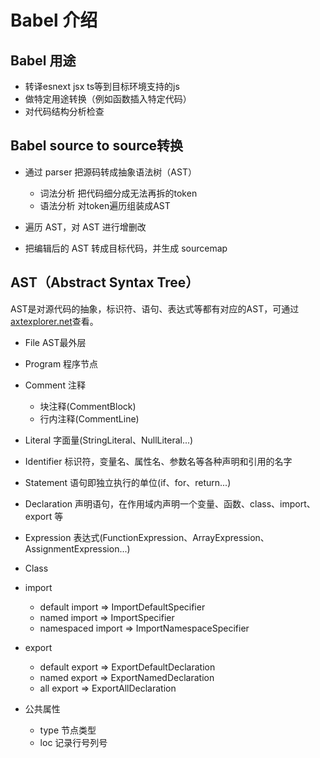 # Babel 介绍

## Babel 用途

* 转译esnext jsx ts等到目标环境支持的js
* 做特定用途转换（例如函数插入特定代码）
* 对代码结构分析检查

## Babel source to source转换
* 通过 parser 把源码转成抽象语法树（AST）

    - 词法分析 把代码细分成无法再拆的token
    - 语法分析 对token遍历组装成AST

* 遍历 AST，对 AST 进行增删改
* 把编辑后的 AST 转成目标代码，并生成 sourcemap

## AST（Abstract Syntax Tree）

AST是对源代码的抽象，标识符、语句、表达式等都有对应的AST，可通过 [axtexplorer.net](https://astexplorer.net/)查看。
* File AST最外层
* Program 程序节点
* Comment 注释

    - 块注释(CommentBlock)
    - 行内注释(CommentLine)

* Literal 字面量(StringLiteral、NullLiteral...)
* Identifier 标识符，变量名、属性名、参数名等各种声明和引用的名字
* Statement 语句即独立执行的单位(if、for、return...)
* Declaration 声明语句，在作用域内声明一个变量、函数、class、import、export 等
* Expression 表达式(FunctionExpression、ArrayExpression、AssignmentExpression...)
* Class
* import 
    - default import => ImportDefaultSpecifier
    - named import => ImportSpecifier
    - namespaced import => ImportNamespaceSpecifier
* export 
    - default export => ExportDefaultDeclaration
    - named export => ExportNamedDeclaration
    - all export => ExportAllDeclaration 
* 公共属性
    - type 节点类型
    - loc 记录行号列号